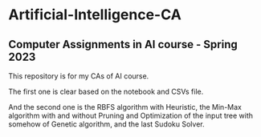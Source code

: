 # Artificial-Intelligence-CA
## Computer Assignments in AI course - Spring 2023

This repository is for my CAs of AI course.

The first one is clear based on the notebook and CSVs file.

And the second one is the RBFS algorithm with Heuristic, the Min-Max algorithm with and without Pruning and Optimization of the input tree with somehow of Genetic algorithm, and the last Sudoku Solver.
